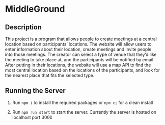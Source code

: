 # MiddleGround

## Description

This project is a program that allows people to create meetings at a central location based on participants’ locations. The website will allow users to enter information about their location, create meetings and invite people into those meetings. The creator can select a type of venue that they’d like the meeting to take place at, and the participants will be notified by email. After putting in their locations, the website will use a map API to find the most central location based on the locations of the participants, and look for the nearest place that fits the selected type.  

## Running the Server

1. Run ```npm i``` to install the required packages or ```npm ci``` for a clean install

2. Run ```npm run start``` to start the server. Currently the server is hosted on localhost port 3000
